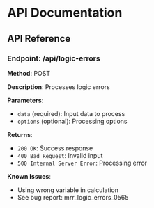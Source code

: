 # API Documentation

## API Reference

### Endpoint: /api/logic-errors

**Method**: POST

**Description**: Processes logic errors

**Parameters**:
- `data` (required): Input data to process
- `options` (optional): Processing options

**Returns**:
- `200 OK`: Success response
- `400 Bad Request`: Invalid input
- `500 Internal Server Error`: Processing error

**Known Issues**:
- Using wrong variable in calculation
- See bug report: mrr_logic_errors_0565
